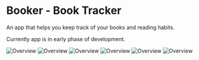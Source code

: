 # Booker - Book Tracker

An app that helps you keep track of your books and reading habits.

Currently app is in early phase of development.

![Overview](docs/screenshots/screenshot1.png)
![Overview](docs/screenshots/screenshot2.png)
![Overview](docs/screenshots/screenshot3.png)
![Overview](docs/screenshots/screenshot4.png)
![Overview](docs/screenshots/screenshot5.png)
![Overview](docs/screenshots/screenshot6.png)

